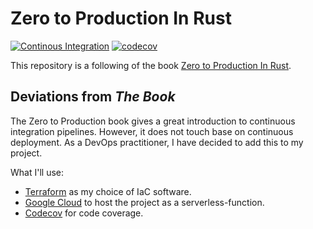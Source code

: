 # Zero to Production In Rust

[![Continous Integration](https://github.com/hikilaka/zero2prod/actions/workflows/rust-ci.yml/badge.svg)](https://github.com/hikilaka/zero2prod/actions/workflows/rust-ci.yml)
[![codecov](https://codecov.io/gh/hikilaka/zero2prod/branch/master/graph/badge.svg?token=YNR3L3ZVUL)](https://codecov.io/gh/hikilaka/zero2prod)

This repository is a following of the book [Zero to Production In Rust](https://www.zero2prod.com/).

## Deviations from _The Book_

The Zero to Production book gives a great introduction to continuous integration pipelines. However, it does not touch
base on continuous deployment. As a DevOps practitioner, I have decided to add this to my project.

What I'll use:

* [Terraform](https://www.terraform.io/) as my choice of IaC software.
* [Google Cloud](https://cloud.google.com/) to host the project as a serverless-function.
* [Codecov](https://codecov.io/) for code coverage.
